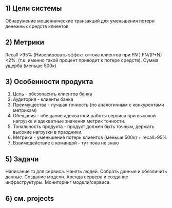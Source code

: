 ## 1) Цели системы
Обнаружение мошеннические транзакций для уменьшения потери денежных средств клиентов

## 2) Метрики
Recall >95% (Нивелировать эффект оттока клиентов при FN )
FN/(P+N)<2%. (т.к. именно такой процент приводит к потере средств).
Сумма ущерба (меньше 500к)

## 3) Особенности продукта
1. Цель - обезопасить клиентов банка
2. Аудитория - клиенты банка
3. Преимущества - лучшая точность (по аналогичным с конкурентами метрикам)
4. Обещания - обещание адекватной работы сервиса при высокой нагрузке и адекватные значения метрик точности.
5. Тональность продукта - продукт должен быть точным, держать высокие нагрузки в праздники.
6. Метрики - уменьшение потерь клиентов (меньше 500к) + recall>95%
7. Взаимодействие с командой - тут пока не знаю

## 5) Задачи
Написание тз для сервиса.
Нанять людей.
Собрать данные и обезличить данные.
Создание модели.
Аренда сервера и создание инфраструктуры.
Мониторинг модели/сервиса.

## 6) см. projects
